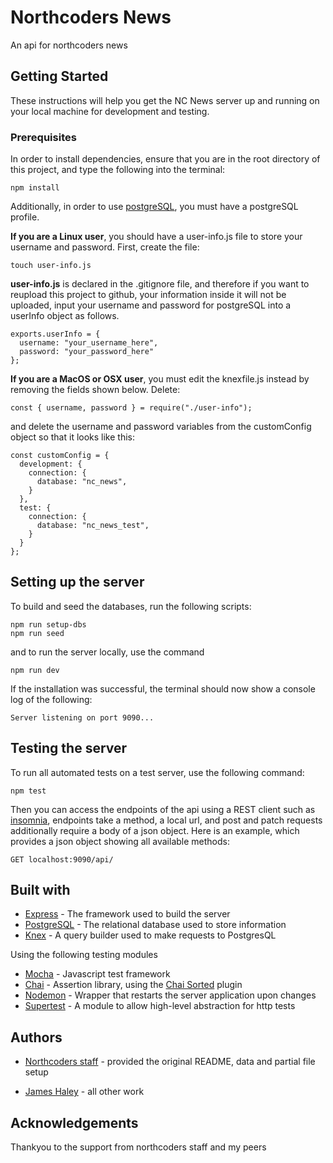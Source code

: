 # Northcoders News

An api for northcoders news

## Getting Started

These instructions will help you get the NC News server up and running on your local machine for development and testing.

### Prerequisites

In order to install dependencies, ensure that you are in the root directory of this project, and type the following into the terminal:

```
npm install
```

Additionally, in order to use [postgreSQL](https://www.postgresql.org/), you must have a postgreSQL profile.

**If you are a Linux user**, you should have a user-info.js file to store your username and password. First, create the file:

```
touch user-info.js
```

**user-info.js** is declared in the .gitignore file, and therefore if you want to reupload this project to github, your information inside it will not be uploaded, input your username and password for postgreSQL into a userInfo object as follows.

```
exports.userInfo = {
  username: "your_username_here",
  password: "your_password_here"
};
```

**If you are a MacOS or OSX user**, you must edit the knexfile.js instead by removing the fields shown below. Delete:

```
const { username, password } = require("./user-info");
```

and delete the username and password variables from the customConfig object so that it looks like this:

```
const customConfig = {
  development: {
    connection: {
      database: "nc_news",
    }
  },
  test: {
    connection: {
      database: "nc_news_test",
    }
  }
};
```

## Setting up the server

To build and seed the databases, run the following scripts:

```
npm run setup-dbs
npm run seed
```

and to run the server locally, use the command

```
npm run dev
```

If the installation was successful, the terminal should now show a console log of the following:

```
Server listening on port 9090...
```

## Testing the server

To run all automated tests on a test server, use the following command:

```
npm test
```

Then you can access the endpoints of the api using a REST client such as [insomnia](https://insomnia.rest/), endpoints take a method, a local url, and post and patch requests additionally require a body of a json object. Here is an example, which provides a json object showing all available methods:

```
GET localhost:9090/api/
```

## Built with

- [Express](https://expressjs.com/) - The framework used to build the server
- [PostgreSQL](https://www.postgresql.org) - The relational database used to store information
- [Knex](http://knexjs.org/) - A query builder used to make requests to PostgresQL

Using the following testing modules

- [Mocha](https://mochajs.org/) - Javascript test framework
- [Chai](https://www.chaijs.com/) - Assertion library, using the [Chai Sorted](https://www.chaijs.com/plugins/chai-sorted/) plugin
- [Nodemon](https://nodemon.io/) - Wrapper that restarts the server application upon changes
- [Supertest](https://www.npmjs.com/package/supertest) - A module to allow high-level abstraction for http tests

## Authors

- [Northcoders staff](https://northcoders.com) - provided the original README, data and partial file setup

* [James Haley](https://github.com/jamestehaley) - all other work

## Acknowledgements

Thankyou to the support from northcoders staff and my peers
